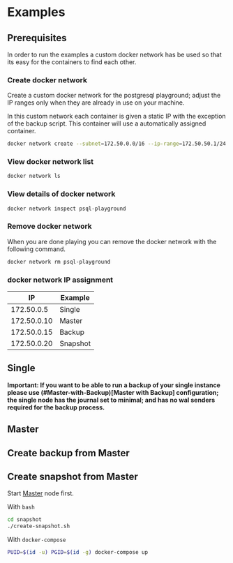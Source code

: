 # Examples

## Prerequisites

In order to run the examples a custom docker network has be used so that its easy for the containers to find each other.

### Create docker network

Create a custom docker network for the postgresql playground; adjust the IP ranges only when they are already in use on your machine.

In this custom network each container is given a static IP with the exception of the backup script. This container will use a automatically assigned container.

```bash
docker network create --subnet=172.50.0.0/16 --ip-range=172.50.50.1/24 --gateway=172.50.0.1 psql-playground
```

### View docker network list

```bash
docker network ls
```

### View details of docker network

```bash
docker network inspect psql-playground
```

### Remove docker network

When you are done playing you can remove the docker network with the following command.

```bash
docker network rm psql-playground
```

### docker network IP assignment

| IP          | Example  |
| ----------- | -------- |
| 172.50.0.5  | Single   |
| 172.50.0.10 | Master   |
| 172.50.0.15 | Backup   |
| 172.50.0.20 | Snapshot |

## Single

**Important: If you want to be able to run a backup of your single instance please use (#Master-with-Backup)[Master with Backup] configuration; the single node has the journal set to minimal; and has no wal senders required for the backup process.**

## Master


## Create backup from Master

## Create snapshot from Master

Start [Master](#master) node first.

With `bash`

```bash
cd snapshot
./create-snapshot.sh
```

With `docker-compose`

```bash
PUID=$(id -u) PGID=$(id -g) docker-compose up
```
